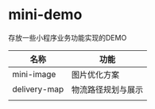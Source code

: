# mini-demo

存放一些小程序业务功能实现的DEMO

| 名称         | 功能           |
| ---------- | ------------ |
| mini-image | 图片优化方案 |
| delivery-map   | 物流路径规划与展示    |
|            |              |
